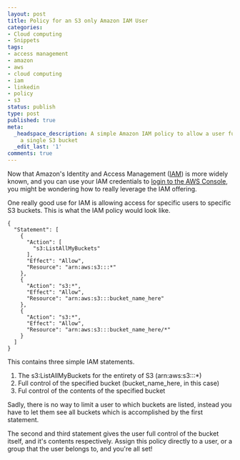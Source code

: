 ```yaml
---
layout: post
title: Policy for an S3 only Amazon IAM User
categories:
- Cloud computing
- Snippets
tags:
- access management
- amazon
- aws
- cloud computing
- iam
- linkedin
- policy
- s3
status: publish
type: post
published: true
meta:
  _headspace_description: A simple Amazon IAM policy to allow a user full access to
    a single S3 bucket
  _edit_last: '1'
comments: true
---
```

Now that Amazon's Identity and Access Management (<a href="http://aws.amazon.com/iam/">IAM</a>) is more widely known, and you can use your IAM credentials to <a href="http://www.nslms.com/2011/04/04/enabling-aws-console-login-for-iam-users/">login to the AWS Console</a>, you might be wondering how to really leverage the IAM offering.
<!--more-->
One really good use for IAM is allowing access for specific users to specific S3 buckets.  This is what the IAM policy would look like.

```
{
  "Statement": [
    {
      "Action": [
        "s3:ListAllMyBuckets"
      ],
      "Effect": "Allow",
      "Resource": "arn:aws:s3:::*"
    },
    {
      "Action": "s3:*",
      "Effect": "Allow",
      "Resource": "arn:aws:s3:::bucket_name_here"
    },
    {
      "Action": "s3:*",
      "Effect": "Allow",
      "Resource": "arn:aws:s3:::bucket_name_here/*"
    }
  ]
}
```


This contains three simple IAM statements.

<ol>
<li>The s3:ListAllMyBuckets for the entirety of S3 (arn:aws:s3:::*)</li>
<li>Full control of the specified bucket (bucket_name_here, in this case)</li>
<li>Ful control of the contents of the specified bucket</li>
</ol>

Sadly, there is no way to limit a user to which buckets are listed, instead you have to let them see all buckets which is accomplished by the first statement.

The second and third statement gives the user full control of the bucket itself, and it's contents respectively.  Assign this policy directly to a user, or a group that the user belongs to, and you're all set!
